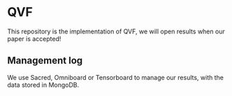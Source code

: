 # QVF
This repository is the implementation of QVF, we will open results when our paper is accepted!

## Management log
We use Sacred, Omniboard or Tensorboard to manage our results, with the data stored in MongoDB.

